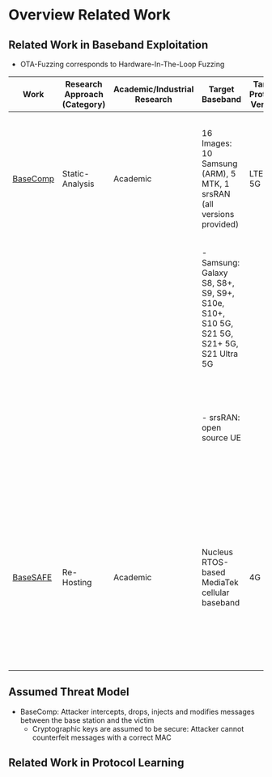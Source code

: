# Overview Related Work

## Related Work in Baseband Exploitation

- OTA-Fuzzing corresponds to Hardware-In-The-Loop Fuzzing

| Work                                      | Research Approach (Category) | Academic/Industrial Research | Target Baseband                                                                       | Target Protocol Version | Target Protocol Component                                                                                                                        | Open Source | Description                                                                                                                                                                                                         |
|-------------------------------------------|------------------------------|------------------------------|---------------------------------------------------------------------------------------|-------------------------|--------------------------------------------------------------------------------------------------------------------------------------------------|-------------|---------------------------------------------------------------------------------------------------------------------------------------------------------------------------------------------------------------------|
| [BaseComp](./static-analysis/basecomp.md) | Static-Analysis              | Academic                     | 16 Images: 10 Samsung (ARM), 5 MTK, 1 srsRAN (all versions provided)                  | LTE & 5G                | Integrity Protection Function during Non-Access-Stratum (NAS) setup. Located on Layer 3 (session management, call control & user authentication) | Yes         | Create a factor graph for the integrity protection function                                                                                                                                                         |
|                                           |                              |                              | - Samsung: Galaxy S8, S8+, S9, S9+, S10e, S10+, S10 5G, S21 5G, S21+ 5G, S21 Ultra 5G |                         | - After receiving a message, the BP has to check whether the message is security protected                                                       |             | - Graph with variables and functions, where input -> fn -> output                                                                                                                                                   |
|                                           |                              |                              | - srsRAN: open source UE                                                              |                         | - If yes: Integrity (i.e. MAC) has to be checked before being processed (e.g. decrypted)                                                         |             | - Use probability theory to compute the relative probability of a variable being true (depending on the inputs & fns)                                                                                               |
| [BaseSAFE](./re-hosting/baseSAFE.md)      | Re-Hosting                   | Academic                     | Nucleus RTOS-based MediaTek cellular baseband                                         | 4G                      | Layer 3 Signaling messages: unencrypted & pre-authentication messages                                                                            | Yes         | Selectively re-host components of basebands: determine a function that should be analyzed (i.e. a task). Uses hooks for sanitization to find memory safety vulnerabilities. Uses a memory dump as a starting point. |


## Assumed Threat Model

- BaseComp: Attacker intercepts, drops, injects and modifies messages between the base station and the victim
    - Cryptographic keys are assumed to be secure: Attacker cannot counterfeit messages with a correct MAC


## Related Work in Protocol Learning

